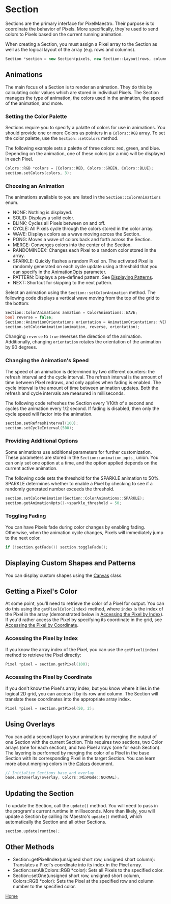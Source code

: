# Section
Sections are the primary interface for PixelMaestro. Their purpose is to coordinate the behavior of Pixels. More specifically, they're used to send colors to Pixels based on the current running animation.

When creating a Section, you must assign a Pixel array to the Section as well as the logical layout of the array (e.g. rows and columns).
```c++
Section *section = new Section(pixels, new Section::Layout(rows, columns));
```

## Animations
The main focus of a Section is to render an animation. They do this by calculating color values which are stored in individual Pixels. The Section manages the type of animation, the colors used in the animation, the speed of the animation, and more.

### Setting the Color Palette
Sections require you to specify a palatte of colors for use in animations. You should provide one or more Colors as pointers in a `Colors::RGB` array. To set the color palette, use the `Section::setColors` method.

The following example sets a palette of three colors: red, green, and blue. Depending on the animation, one of these colors (or a mix) will be displayed in each Pixel.
```c++
Colors::RGB *colors = {Colors::RED, Colors::GREEN, Colors::BLUE};
section.setColors(colors, 3);
```

### Choosing an Animation
The animations available to you are listed in the `Section::ColorAnimations` enum.
* NONE: Nothing is displayed.
* SOLID: Displays a solid color.
* BLINK: Cycles all Pixels between on and off.
* CYCLE: All Pixels cycle through the colors stored in the color array.
* WAVE: Displays colors as a wave moving across the Section.
* PONG: Moves a wave of colors back and forth across the Section.
* MERGE: Converges colors into the center of the Section.
* RANDOMINDEX: Changes each Pixel to a random color stored in the array.
* SPARKLE: Quickly flashes a random Pixel on. The activated Pixel is randomly generated on each cycle update using a threshold that you can specify in the [AnimationOpts](#providing-additional-options) parameter.
* PATTERN: Displays a pre-defined pattern. See [Displaying Patterns](#displaying-patterns).
* NEXT: Shortcut for skipping to the next pattern.

Select an animation using the `Section::setColorAnimation` method. The following code displays a vertical wave moving from the top of the grid to the bottom:
```c++
Section::ColorAnimations anmation = ColorAnimations::WAVE;
bool reverse = false;
Section::AnimationOrientations orientation = AnimationOrientations::VERTICAL;
section.setColorAnimation(animation, reverse, orientation);
```
Changing `reverse` to `true` reverses the direction of the animation. Additionally, changing `orientation` rotates the orientation of the animation by 90 degrees.

### Changing the Animation's Speed
The speed of an animation is determined by two different counters: the refresh interval and the cycle interval. The refresh interval is the amount of time between Pixel redraws, and only applies when fading is enabled. The cycle interval is the amount of time between animation updates. Both the refresh and cycle intervals are measured in milliseconds.

The following code refreshes the Section every 1/10th of a second and cycles the animation every 1/2 second. If fading is disabled, then only the cycle speed will factor into the animation.
```c++
section.setRefreshInterval(100);
section.setCycleInterval(500);
```

### Providing Additional Options
Some animations use additional parameters for further customization. These parameters are stored in the `Section::animation_opts_` union. You can only set one option at a time, and the option applied depends on the current active animation.

The following code sets the threshold for the SPARKLE animation to 50%. SPARKLE determines whether to enable a Pixel by checking to see if a randomly generated number exceeds the threshold.
```c++
section.setColorAnimation(Section::ColorAnimations::SPARKLE);
section.getAnimationOpts()->sparkle_threshold = 50;
```

### Toggling Fading
You can have Pixels fade during color changes by enabling fading. Otherwise, when the animation cycle changes, Pixels will immediately jump to the next color.
```c++
if (!section.getFade()) section.toggleFade();
```

## Displaying Custom Shapes and Patterns
You can display custom shapes using the [Canvas](canvas.md) class.

## Getting a Pixel's Color
At some point, you'll need to retrieve the color of a Pixel for output. You can do this using the `getPixelColor(index)` method, where `index` is the index of the Pixel in the array (demonstrated below in [Accessing the Pixel by Index](#accessing-the-pixel-by-index)). If you'd rather access the Pixel by specifying its coordinate in the grid, see [Accessing the Pixel by Coordinate](#accessing-the-pixel-by-coordinate).

### Accessing the Pixel by Index
If you know the array index of the Pixel, you can use the `getPixel(index)` method to retrieve the Pixel directly:
```c++
Pixel *pixel = section.getPixel(100);
```

### Accessing the Pixel by Coordinate
If you don't know the Pixel's array index, but you know where it lies in the logical 2D grid, you can access it by its row and column. The Section will translate these coordinates into the appropriate array index.
```c++
Pixel *pixel = section.getPixel(50, 2);
```

## Using Overlays
You can add a second layer to your animations by merging the output of one Section with the current Section. This requires two sections, two Color arrays (one for each section), and two Pixel arrays (one for each Section). The layering is performed by merging the color of a Pixel in the base Section with its corresponding Pixel in the target Section.
You can learn more about merging colors in the [Colors](colors.md) document.
```c++
// Initialize Sections base and overlay
base.setOverlay(overlay, Colors::MixMode::NORMAL);
```

## Updating the Section
To update the Section, call the `update()` method. You will need to pass in the program's current runtime in milliseconds. More than likely, you will update a Section by calling its Maestro's `update()` method, which automatically the Section and all other Sections.
```c++
section.update(runtime);
```

## Other Methods
* Section::getPixelIndex(unsigned short row, unsigned short column): Translates a Pixel's coordinate into its index in the Pixel array.
* Section::setAll(Colors::RGB \*color): Sets all Pixels to the specified color.
* Section::setOne(unsigned short row, unsigned short column, Colors::RGB *color): Sets the Pixel at the specified row and column number to the specified color.

[Home](README.md)
